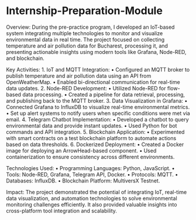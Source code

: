 # Internship-Preparation-Module

Overview:
During the pre-practice program, I developed an IoT-based system integrating multiple technologies to monitor and visualize environmental data in real time. The project focused on collecting temperature and air pollution data for Bucharest, processing it, and presenting actionable insights using modern tools like Grafana, Node-RED, and blockchain.

Key Activities:
	1.	IoT and MQTT Integration:
	•	Configured an MQTT broker to publish temperature and air pollution data using an API from OpenWeatherMap.
	•	Enabled bi-directional communication for real-time data updates.
	2.	Node-RED Development:
	•	Utilized Node-RED for flow-based data processing.
	•	Created a pipeline for data retrieval, processing, and publishing back to the MQTT broker.
	3.	Data Visualization in Grafana:
	•	Connected Grafana to InfluxDB to visualize real-time environmental metrics.
	•	Set up alert systems to notify users when specific conditions were met via email.
	4.	Telegram Chatbot Implementation:
	•	Developed a chatbot to query environmental data and provide instant updates.
	•	Used Python for bot commands and API integration.
	5.	Blockchain Application:
	•	Experimented with smart contracts on a test blockchain platform to automate actions based on data thresholds.
	6.	Dockerized Deployment:
	•	Created a Docker image for deploying an ArrowHead-based component.
	•	Used containerization to ensure consistency across different environments.

Technologies Used:
	•	Programming Languages: Python, JavaScript.
	•	Tools: Node-RED, Grafana, Telegram API, Docker.
	•	Protocols: MQTT.
	•	Databases: InfluxDB.
	•	Blockchain Platform: MultiversX Testnet.

Impact:
The project demonstrated the potential of integrating IoT, real-time data visualization, and automation technologies to solve environmental monitoring challenges efficiently. It also provided valuable insights into cross-platform tool integration and scalability.
